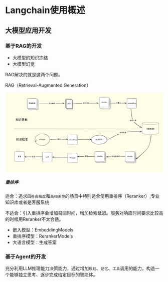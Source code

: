 # Langchain使用概述



## 大模型应用开发

### 基于RAG的开发

- 大模型的知识冻结
- 大模型幻觉

RAG解决的就是这两个问题。

RAG（Retrieval-Augmented Generation）

![image-20250928232057138](images/Langchain使用概述/image-20250928232057138.png)

##### 重排序

适合：追求`回答高精度`和`高相关性`的场景中特别适合使用重排序（Reranker）,专业知识库或者是客服系统

不适合：引入重排序会增加召回时间，增加检索延迟。服务对响应时间要求比较高的时候用Reranker不太合适。

- 嵌入模型：EmbeddingModels
- 重排序模型：RerankerModels
- 大语言模型：生成答案

### 基于Agent的开发

充分利用LLM推理能力决策能力，通过增加`规划`、`记忆`、`工具`调用的能力，构造一个能够独立思考、逐步完成给定目标的智能体。

























